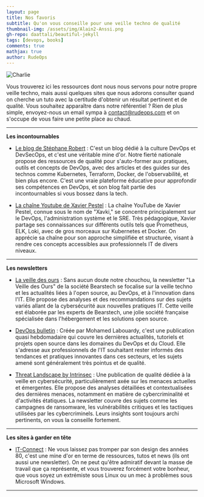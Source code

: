 ```yaml
---
layout: page
title: Nos favoris
subtitle: Qu'on vous conseille pour une veille techno de qualité	
thumbnail-img: /assets/img/Alain2-Anssi.png
gh-repo: daattali/beautiful-jekyll
tags: [devops, books]
comments: true
mathjax: true
author: RudeOps
---
```


![Charlie](/images/Charlie-Nuages.png "Charlie dans les nuages")

Vous trouverez ici les ressources dont nous nous servons pour notre propre veille techno, mais aussi quelques sites que nous adorons consulter quand on cherche un tuto avec la certitude d'obtenir un résultat pertinent et de qualité. Vous souhaitez apparaître dans notre référentiel ? Rien de plus simple, envoyez-nous un email sympa à [contact@rudeops.com](mailto:contact@rudeops.com) et on s'occupe de vous faire une petite place au chaud.

---


**Les incontournables**

- [Le blog de Stéphane Robert](https://blog.stephane-robert.info/) : C'est un blog dédié à la culture DevOps et DevSecOps, et c'est une véritable mine d'or. Notre fierté nationale propose des ressources de qualité pour s'auto-former aux pratiques, outils et concepts de DevOps, avec des articles et des guides sur des technos comme Kubernetes, Terraform, Docker, de l'observabilité, et bien plus encore. C'est une vraie plateforme éducative pour approfondir ses compétences en DevOps, et son blog fait partie des incontournables si vous bossez dans la tech.

- [La chaîne Youtube de Xavier Pestel](https://www.youtube.com/@xavki) : La chaîne YouTube de Xavier Pestel, connue sous le nom de "Xavki," se concentre principalement sur le DevOps, l'administration système et le SRE. Très pédagogique, Xavier partage ses connaissances sur différents outils tels que Prometheus, ELK, Loki, avec de gros morceaux sur Kubernetes et Docker. On apprécie sa chaîne pour son approche simplifiée et structurée, visant à rendre ces concepts accessibles aux professionnels IT de divers niveaux.

---

**Les newsletters**

- [La veille des ours](https://www.linkedin.com/newsletters/la-veille-des-ours-7100088441966575616/) : Sans aucun doute notre chouchou, la newsletter "La Veille des Ours" de la société Bearstech se focalise sur la veille techno et les actualités liées à l'open source, au DevOps, et à l'innovation dans l'IT. Elle propose des analyses et des recommandations sur des sujets variés allant de la cybersécurité aux nouvelles pratiques IT. Cette veille est élaborée par les experts de Bearstech, une jolie société française spécialisée dans l'hébergement et les solutions open source.

- [DevOps bulletin](https://www.devopsbulletin.com/) : Créée par Mohamed Labouardy, c'est une publication quasi hebdomadaire qui couvre les dernières actualités, tutoriels et projets open source dans les domaines du DevOps et du Cloud. Elle s'adresse aux professionnels de l'IT souhaitant rester informés des tendances et pratiques innovantes dans ces secteurs, et les sujets amené sont généralement très pointus et de qualité.

- [Threat Landscape by Intrinsec](https://www.intrinsec.com/newsletters-securite/) : Une publication de qualité dédiée à la veille en cybersécurité, particulièrement axée sur les menaces actuelles et émergentes. Elle propose des analyses détaillées et contextualisées des dernières menaces, notamment en matière de cybercriminalité et d'activités étatiques. La newsletter couvre des sujets comme les campagnes de ransomware, les vulnérabilités critiques et les tactiques utilisées par les cybercriminels. Leurs insights sont toujours archi pertinents, on vous la conseille fortement.

---

**Les sites à garder en tête**

- [IT-Connect](https://www.it-connect.fr/) : Ne vous laissez pas tromper par son design des années 80, c'est une mine d'or en terme de ressources, tutos et news (ils ont aussi une newsletter). On ne peut qu'être admiratif devant la masse de travail que ça représente, et vous trouverez forcément votre bonheur, que vous soyez un extrémiste sous Linux ou un mec à problèmes sous Microsoft Windows.

---
